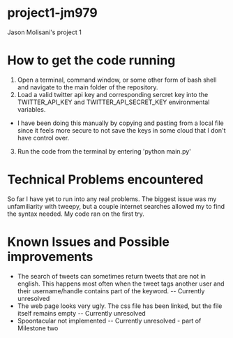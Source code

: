 # project1-jm979
Jason Molisani's project 1

# How to get the code running
1. Open a terminal, command window, or some other form of bash shell and navigate to the main folder of the repository.
2. Load a valid twitter api key and corresponding sercret key into the TWITTER_API_KEY and TWITTER_API_SECRET_KEY environmental variables.
 - I have been doing this manually by copying and pasting from a local file since it feels more secure to not save the keys in some cloud that I don't have control over.
3. Run the code from the terminal by entering 'python main.py'

# Technical Problems encountered
So far I have yet to run into any real problems. The biggest issue was my unfamiliarity with tweepy, but a couple internet searches allowed my to find the syntax needed. My code ran on the first try.

# Known Issues and Possible improvements
- The search of tweets can sometimes return tweets that are not in english. This happens most often when the tweet tags another user and their username/handle contains part of the keyword.
-- Currently unresolved
- The web page looks very ugly. The css file has been linked, but the file itself remains empty
-- Currently unresolved
- Spoontacular not implemented
-- Currently unresolved - part of Milestone two
